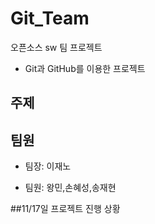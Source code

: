 # Git_Team
오픈소스 sw 팀 프로젝트
  * Git과 GitHub를 이용한 프로젝트

## 주제


## 팀원

* 팀장: 이재노

* 팀원: 왕민,손혜성,송재현

##11/17일 프로젝트 진행 상황
